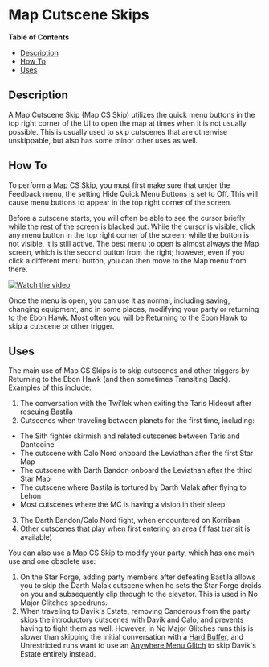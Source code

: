 # Map Cutscene Skips

**Table of Contents**
- [Description](#description)
- [How To](#how-to)
- [Uses](#uses)

## Description

A Map Cutscene Skip (Map CS Skip) utilizes the quick menu buttons in the top right corner of the UI to open the map at times when it is not usually possible.  This is usually used to skip cutscenes that are otherwise unskippable, but also has some minor other uses as well.

## How To

To perform a Map CS Skip, you must first make sure that under the Feedback menu, the setting Hide Quick Menu Buttons is set to Off.  This will cause menu buttons to appear in the top right corner of the screen.

Before a cutscene starts, you will often be able to see the cursor briefly while the rest of the screen is blacked out.  While the cursor is visible, click any menu button in the top right corner of the screen; while the button is not visible, it is still active.  The best menu to open is almost always the Map screen, which is the second button from the right; however, even if you click a different menu button, you can then move to the Map menu from there.

[![Watch the video](https://img.youtube.com/vi/ZXtDHlM7u_0/maxresdefault.jpg)](https://youtu.be/ZXtDHlM7u_0)

Once the menu is open, you can use it as normal, including saving, changing equipment, and in some places, modifying your party or returning to the Ebon Hawk.  Most often you will be Returning to the Ebon Hawk to skip a cutscene or other trigger.

## Uses

The main use of Map CS Skips is to skip cutscenes and other triggers by Returning to the Ebon Hawk (and then sometimes Transiting Back).  Examples of this include:

1. The conversation with the Twi'lek when exiting the Taris Hideout after rescuing Bastila
2. Cutscenes when traveling between planets for the first time, including:
* The Sith fighter skirmish and related cutscenes between Taris and Dantooine
* The cutscene with Calo Nord onboard the Leviathan after the first Star Map
* The cutscene with Darth Bandon onboard the Leviathan after the third Star Map
* The cutscene where Bastila is tortured by Darth Malak after flying to Lehon
* Most cutscenes where the MC is having a vision in their sleep
3. The Darth Bandon/Calo Nord fight, when encountered on Korriban
4. Other cutscenes that play when first entering an area (if fast transit is available)

You can also use a Map CS Skip to modify your party, which has one main use and one obsolete use:

1. On the Star Forge, adding party members after defeating Bastila allows you to skip the Darth Malak cutscene when he sets the Star Forge droids on you and subsequently clip through to the elevator.  This is used in No Major Glitches speedruns.
2. When traveling to Davik's Estate, removing Canderous from the party skips the introductory cutscenes with Davik and Calo, and prevents having to fight them as well.  However, in No Major Glitches runs this is slower than skipping the initial conversation with a [Hard Buffer](<Save Buffering#hard-buffers>), and Unrestricted runs want to use an [Anywhere Menu Glitch](<../Major Glitches/Anywhere Menu Glitch>) to skip Davik's Estate entirely instead.
